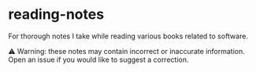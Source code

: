 # reading-notes
For thorough notes I take while reading various books related to software. 

⚠️ Warning: these notes may contain incorrect or inaccurate information. Open an issue if you would like to suggest a correction. 